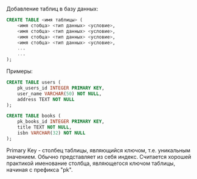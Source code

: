 Добавление таблиц в базу данных:
```sql
CREATE TABLE <имя таблицы> (
	<имя стобца> <тип данных> <условие>,
	<имя стобца> <тип данных> <условие>,
	<имя стобца> <тип данных> <условие>,
	<имя стобца> <тип данных> <условие>,
	...
	...
);
```

Примеры:
```sql
CREATE TABLE users (
	pk_users_id INTEGER PRIMARY KEY,
	user_name VARCHAR(50) NOT NULL,
	address TEXT NOT NULL
);

CREATE TABLE books (
	pk_books_id INTEGER PRIMARY KEY,
	title TEXT NOT NULL,
	isbn VARCHAR(32) NOT NULL
);
```

Primary Key - столбец таблицы, являющийся ключом, т.е. уникальным значением. Обычно представляет из себя индекс.
Считается хорошей практикой именование столбца, являющегося ключом таблицы, начиная с префикса "pk".
